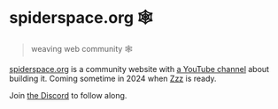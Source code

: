# spiderspace.org 🕸️

> weaving web community 🕸️

[spiderspace.org](https://www.spiderspace.org/) is a community website
with [a YouTube channel](https://youtube.com/@spiderspace_8000) about building it.
Coming sometime in 2024 when [Zzz](https://github.com/ryanatkn/zzz) is ready.

Join [the Discord](https://discord.gg/YU5tyeK72X) to follow along.
